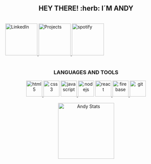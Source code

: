 <div align="center">
   <h2>HEY THERE! :herb: I´M ANDY </h2>
</div>

<br/>

<div>
   <a href="https://www.linkedin.com/in/andrevivas/"> <img src="https://giphy.com/stickers/transparent-HQTYdpx1yhxWpugAi2" alt="LinkedIn" width="100"        height="100"/> </a>
   <a href="https://github.com/AndreVivs"> <img src="https://media.giphy.com/media/S9uGhnoqERaHsHlf7n/giphy.gif" alt="Projects" width="100" height="100"/> </a>
   <a href="https://open.spotify.com/playlist/1H2fqsVAgjzxUyAlftg2Lt"> <img src="https://giphy.com/stickers/MRNT-transparent-spotify-casavio-alxwuUFuJmVEJb3PDg" alt="spotify" width="100" height="100"/> </a>
</div>

<br/>

<div align="center">
   <h3> LANGUAGES AND TOOLS </h3>
   <a href="https://www.w3schools.com/html/html_intro.asp" target="_blank"> <img src="https://media.giphy.com/media/XAxylRMCdpbEWUAvr8/giphy.gif" alt="html5" width="50" height="50"/> </a>
  <a href="https://www.w3schools.com/css/" target="_blank"> <img src="https://media.giphy.com/media/fsEaZldNC8A1PJ3mwp/giphy.gif" alt="css3" width="50" height="50"/></a>
  <a href="https://www.w3schools.com/js/default.asp" target="_blank"> <img src="https://media.giphy.com/media/ln7z2eWriiQAllfVcn/giphy.gif" alt="javascript" width="50" height="50"/> </a>
  <a href="https://nodejs.org" target="_blank"> <img src="https://media.giphy.com/media/kdFc8fubgS31b8DsVu/giphy.gif" alt="nodejs" width="50" height="50"/></a>
  <a href="https://reactjs.org/" target="_blank"> <img src="https://media.giphy.com/media/eNAsjO55tPbgaor7ma/giphy.gif" alt="react" width="50" height="50"/> </a>
  <a href="https://firebase.google.com/" target="_blank"> <img src="https://media.giphy.com/media/Ri2TUcKlaOcaDBxFpY/giphy.gif" alt="firebase" width="50" height="50"/> </a>
  <a href="https://git-scm.com/" target="_blank"> <img src="https://media.giphy.com/media/kH1DBkPNyZPOk0BxrM/giphy.gif" alt="git" height="50"/> </a>
</div>

<br/>

<div align="center">
  <img height=175 align="center" src="https://github-readme-stats.vercel.app/api?username=andrevivs&show_icons=true&theme=highcontrast" alt="Andy Stats" /> 
</div>
